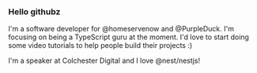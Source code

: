 ### Hello githubz

I'm a software developer for @homeservenow and @PurpleDuck. I'm focusing on being a TypeScript guru at the moment. I'd love to start doing some video tutorials to help people build their projects :) 

I'm a speaker at Colchester Digital and I love @nest/nestjs!

<!--
**bashleigh/bashleigh** is a ✨ _special_ ✨ repository because its `README.md` (this file) appears on your GitHub profile.

Here are some ideas to get you started:

- 🔭 I’m currently working on ...
- 🌱 I’m currently learning ...
- 👯 I’m looking to collaborate on ...
- 🤔 I’m looking for help with ...
- 💬 Ask me about ...
- 📫 How to reach me: ...
- 😄 Pronouns: ...
- ⚡ Fun fact: ...
-->
